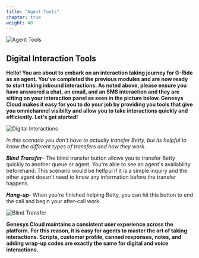 ```yaml
---
title: "Agent Tools"
chapter: true
weight: 40
---
```

![Agent Tools](/images/Webchat4-768x300.jpg)
## Digital Interaction Tools

**Hello! You are about to embark on an interaction taking journey for G-Ride as an agent. You've completed the previous modules and are now ready to start taking inbound interactions. As noted above, please ensure you have answered a chat, an email, and an SMS interaction and they are sitting on your interaction panel as seen in the picture below. Genesys Cloud makes it easy for you to do your job by providing you tools that give you omnichannel visibilty and allow you to take interactions quickly and efficiently. Let's get started!**

![Digital Interactions](/images/digitalinteraction.jpg)

*In this scenario you don't have to actually transfer Betty, but its helpful to know the different types of transfers and how they work.*

***Blind Transfer***- The blind transfer button allows you to transfer Betty quickly to another queue or agent. You're able to see an agent's availability beforehand. This scenario would be helfpul if it is a simple inquiry and the other agent doesn't need to know any information before the transfer happens.

***Hang-up***- When you're finished helping Betty, you can hit this button to end the call and begin your after-call work.

![Blind Transfer](/images/blindtransferandhangup.jpg)


**Genesys Cloud maintains a consistent user experience across the platform. For this reason, it is easy for agents to master the art of taking interactions. Scripts, customer profile, canned responses, notes, and adding wrap-up codes are exactly the same for digital and voice interactions.**